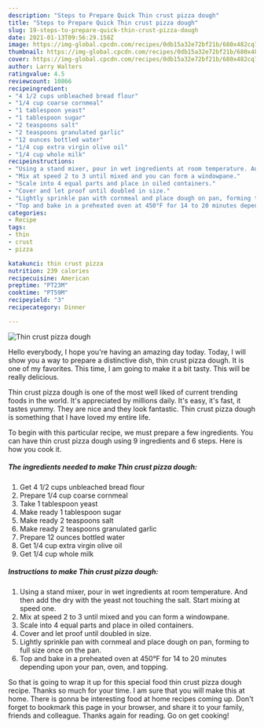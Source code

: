 ```yaml
---
description: "Steps to Prepare Quick Thin crust pizza dough"
title: "Steps to Prepare Quick Thin crust pizza dough"
slug: 19-steps-to-prepare-quick-thin-crust-pizza-dough
date: 2021-01-13T09:56:29.158Z
image: https://img-global.cpcdn.com/recipes/0db15a32e72bf21b/680x482cq70/thin-crust-pizza-dough-recipe-main-photo.jpg
thumbnail: https://img-global.cpcdn.com/recipes/0db15a32e72bf21b/680x482cq70/thin-crust-pizza-dough-recipe-main-photo.jpg
cover: https://img-global.cpcdn.com/recipes/0db15a32e72bf21b/680x482cq70/thin-crust-pizza-dough-recipe-main-photo.jpg
author: Larry Walters
ratingvalue: 4.5
reviewcount: 10866
recipeingredient:
- "4 1/2 cups unbleached bread flour"
- "1/4 cup coarse cornmeal"
- "1 tablespoon yeast"
- "1 tablespoon sugar"
- "2 teaspoons salt"
- "2 teaspoons granulated garlic"
- "12 ounces bottled water"
- "1/4 cup extra virgin olive oil"
- "1/4 cup whole milk"
recipeinstructions:
- "Using a stand mixer, pour in wet ingredients at room temperature. And then add the dry with the yeast not touching the salt. Start mixing at speed one."
- "Mix at speed 2 to 3 until mixed and you can form a windowpane."
- "Scale into 4 equal parts and place in oiled containers."
- "Cover and let proof until doubled in size."
- "Lightly sprinkle pan with cornmeal and place dough on pan, forming to full size once on the pan."
- "Top and bake in a preheated oven at 450°F for 14 to 20 minutes depending upon your pan, oven, and topping."
categories:
- Recipe
tags:
- thin
- crust
- pizza

katakunci: thin crust pizza 
nutrition: 239 calories
recipecuisine: American
preptime: "PT23M"
cooktime: "PT59M"
recipeyield: "3"
recipecategory: Dinner

---
```



![Thin crust pizza dough](https://img-global.cpcdn.com/recipes/0db15a32e72bf21b/680x482cq70/thin-crust-pizza-dough-recipe-main-photo.jpg)

Hello everybody, I hope you're having an amazing day today. Today, I will show you a way to prepare a distinctive dish, thin crust pizza dough. It is one of my favorites. This time, I am going to make it a bit tasty. This will be really delicious.



Thin crust pizza dough is one of the most well liked of current trending foods in the world. It's appreciated by millions daily. It's easy, it's fast, it tastes yummy. They are nice and they look fantastic. Thin crust pizza dough is something that I have loved my entire life.


To begin with this particular recipe, we must prepare a few ingredients. You can have thin crust pizza dough using 9 ingredients and 6 steps. Here is how you cook it.

<!--inarticleads1-->

##### The ingredients needed to make Thin crust pizza dough:

1. Get 4 1/2 cups unbleached bread flour
1. Prepare 1/4 cup coarse cornmeal
1. Take 1 tablespoon yeast
1. Make ready 1 tablespoon sugar
1. Make ready 2 teaspoons salt
1. Make ready 2 teaspoons granulated garlic
1. Prepare 12 ounces bottled water
1. Get 1/4 cup extra virgin olive oil
1. Get 1/4 cup whole milk




<!--inarticleads2-->

##### Instructions to make Thin crust pizza dough:

1. Using a stand mixer, pour in wet ingredients at room temperature. And then add the dry with the yeast not touching the salt. Start mixing at speed one.
1. Mix at speed 2 to 3 until mixed and you can form a windowpane.
1. Scale into 4 equal parts and place in oiled containers.
1. Cover and let proof until doubled in size.
1. Lightly sprinkle pan with cornmeal and place dough on pan, forming to full size once on the pan.
1. Top and bake in a preheated oven at 450°F for 14 to 20 minutes depending upon your pan, oven, and topping.




So that is going to wrap it up for this special food thin crust pizza dough recipe. Thanks so much for your time. I am sure that you will make this at home. There is gonna be interesting food at home recipes coming up. Don't forget to bookmark this page in your browser, and share it to your family, friends and colleague. Thanks again for reading. Go on get cooking!

